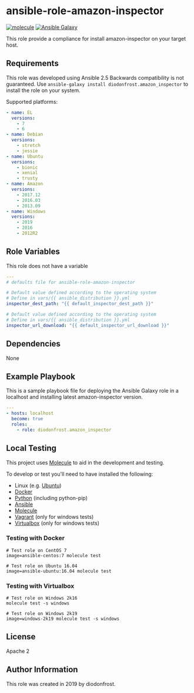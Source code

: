# ansible-role-amazon-inspector

[![molecule](https://github.com/diodonfrost/ansible-role-amazon-inspector/workflows/molecule/badge.svg)](https://github.com/diodonfrost/ansible-role-amazon-inspector/actions)
[![Ansible Galaxy](https://img.shields.io/badge/galaxy-diodonfrost.amazon_inspector-660198.svg)](https://galaxy.ansible.com/diodonfrost/amazon_inspector)

This role provide a compliance for install amazon-inspector on your target host.

## Requirements

This role was developed using Ansible 2.5 Backwards compatibility is not guaranteed.
Use `ansible-galaxy install diodonfrost.amazon_inspector` to install the role on your system.

Supported platforms:

```yaml
- name: EL
  versions:
    - 7
    - 6
- name: Debian
  versions:
    - stretch
    - jessie
- name: Ubuntu
  versions:
    - bionic
    - xenial
    - trusty
- name: Amazon
  versions:
    - 2017.12
    - 2016.03
    - 2013.09
- name: Windows
  versions:
    - 2019
    - 2016
    - 2012R2
```

## Role Variables

This role does not have a variable

```yaml
---
# defaults file for ansible-role-amazon-inspector

# Default value defined according to the operating system
# Define in vars/{{ ansible_distribution }}.yml
inspector_dest_path: "{{ default_inspector_dest_path }}"

# Default value defined according to the operating system
# Define in vars/{{ ansible_distribution }}.yml
inspector_url_download: "{{ default_inspector_url_download }}"
```

## Dependencies

None

## Example Playbook

This is a sample playbook file for deploying the Ansible Galaxy
role in a localhost and installing latest amazon-inspector version.

```yaml
---
- hosts: localhost
  become: true
  roles:
    - role: diodonfrost.amazon_inspector
```

## Local Testing

This project uses [Molecule](http://molecule.readthedocs.io/) to aid in the
development and testing.

To develop or test you'll need to have installed the following:

* Linux (e.g. [Ubuntu](http://www.ubuntu.com/))
* [Docker](https://www.docker.com/)
* [Python](https://www.python.org/) (including python-pip)
* [Ansible](https://www.ansible.com/)
* [Molecule](http://molecule.readthedocs.io/)
* [Vagrant](https://www.vagrantup.com/) (only for windows tests)
* [Virtualbox](https://www.virtualbox.org/) (only for windows tests)

### Testing with Docker

```shell
# Test role on CentOS 7
image=ansible-centos:7 molecule test

# Test role on Ubuntu 16.04
image=ansible-ubuntu:16.04 molecule test
```

### Testing with Virtualbox

```shell
# Test role on Windows 2k16
molecule test -s windows

# Test role on Windows 2k19
image=windows-2k19 molecule test -s windows
```

## License

Apache 2

## Author Information

This role was created in 2019 by diodonfrost.
